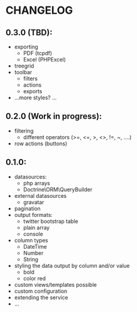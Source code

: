 # CHANGELOG

## 0.3.0 (TBD):
* exporting
    * PDF (tcpdf)
    * Excel (PHPExcel)
* treegrid
* toolbar
    * filters
    * actions
    * exports
* ...more styles? ...

## 0.2.0 (Work in progress):
* filtering
    * different operators (>=, <=, >, <>, !=, ~, ....)
* row actions (buttons)

## 0.1.0:
* datasources: 
    * php arrays
    * Doctrine\ORM\QueryBuilder
* external datasources
    * gravatar
* pagination
* output formats: 
    * twitter bootstrap table
    * plain array
    * console
* column types
    * DateTime
    * Number
    * String
* styling the data output by column and/or value
    * bold
    * color red
* custom views/templates possible
* custom configuration
* extending the service
* ...
